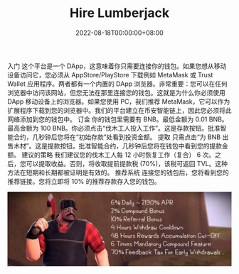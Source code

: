 ﻿---
title: "Hire Lumberjack"
description: "6% 每日 ~ 2190% 年利率
10% 推荐奖金
2% 复合红利
6次强制复合特征"
date: 2022-08-18T00:00:00+08:00
lastmod: 2022-08-18T00:00:00+08:00
draft: false
authors: ["boogArno"]
featuredImage: "hire-lumberjack.png"
tags: ["High risk","Hire Lumberjack"]
categories: ["nfts"]
nfts: ["High risk"]
blockchain: "BSC"
website: "https://dappradar.com/"
twitter: "https://twitter.com/HireLumberJack"
discord: ""
telegram: "https://t.me/HireLumberjack"
github: ""
youtube: ""
twitch: ""
facebook: ""
instagram: ""
reddit: ""
medium: ""
steam: ""
gitbook: ""
googleplay: ""
appstore: ""
status: "Live"
weight: 
lightgallery: true
toc: true
pinned: false
recommend: false
recommend1: false
---
入门
这个平台是一个 DApp，这意味着你只需要连接你的钱包。如果您想从移动设备访问它，您必须从 AppStore/PlayStore 下载例如 MetaMask 或 Trust Wallet 应用程序。两者都有一个内置的 DApp 浏览器。非常重要：您可以在任何浏览器中访问该网站，但您无法在那里连接您的钱包。这就是为什么你必须使用 DApp
移动设备上的浏览器。如果您使用 PC，我们推荐 MetaMask，它可以作为扩展程序下载到您的浏览器中。我们的平台建立在币安智能链上，因此您必须将此网络添加到您的钱包中。
订金
你的钱包里需要有 BNB。最低金额为 0.01 BNB。最高金额为 100 BNB。你必须点击“伐木工人投入工作”。这是存款按钮。批准智能合约，几秒钟后您将在“初始存款”处看到投资金额。
提取
只需点击“为 BNB 出售木材”。这是提款按钮。批准智能合约，几秒钟后您将在钱包中看到您的提款金额。
建议的策略
我们建议您的伐木工人每 12 小时恢复工作（复合） 6 次。之后，您可以提取收益。否则，将收取提前提款税 (70%)，该税可返回 TVL。这种方法在短期和长期都被证明是有效的。
推荐系统
连接您的钱包后，您将看到您的推荐链接。您将立即将 10% 的推荐存款存入您的钱包。

![1080x360](1080x360.jpg)

